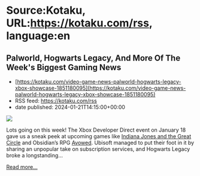 # Source:Kotaku, URL:https://kotaku.com/rss, language:en

## Palworld, Hogwarts Legacy, And More Of The Week's Biggest Gaming News
 - [https://kotaku.com/video-game-news-palworld-hogwarts-legacy-xbox-showcase-1851180095](https://kotaku.com/video-game-news-palworld-hogwarts-legacy-xbox-showcase-1851180095)
 - RSS feed: https://kotaku.com/rss
 - date published: 2024-01-21T14:15:00+00:00

<img class="type:primaryImage" src="https://i.kinja-img.com/image/upload/c_fit,q_80,w_636/340bac001ace79ff0a741c9dcb6dc87e.jpg" /><p>Lots going on this week! The Xbox Developer Direct event on January 18 gave us a sneak peek at upcoming games like <a class="sc-1out364-0 dPMosf sc-145m8ut-0 lcFFec js_link" href="https://kotaku.com/indiana-jones-xbox-direct-trailer-bethesda-gameplay-1851176573">Indiana Jones and the Great Circle</a> and Obsidian’s RPG <a class="sc-1out364-0 dPMosf sc-145m8ut-0 lcFFec js_link" href="https://kotaku.com/avowed-fps-rpg-xbox-obsidian-release-date-2024-trailer-1846995920">Avowed</a>. Ubisoft managed to put their foot in it by sharing an unpopular take on subscription services, and Hogwarts Legacy broke a longstanding…</p><p><a href="https://kotaku.com/video-game-news-palworld-hogwarts-legacy-xbox-showcase-1851180095">Read more...</a></p>

